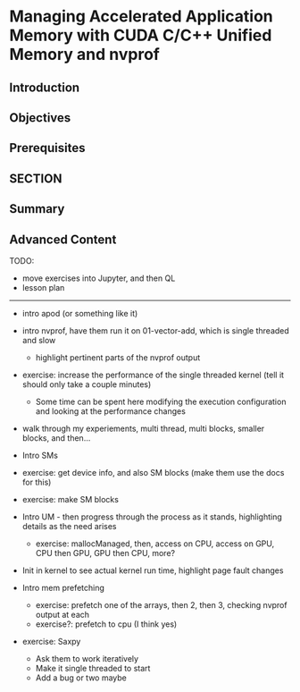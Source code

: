 # Managing Accelerated Application Memory with CUDA C/C++ Unified Memory and nvprof

## Introduction

## Objectives

## Prerequisites

## SECTION

## Summary

## Advanced Content

TODO:

- move exercises into Jupyter, and then QL
- lesson plan

-----------

- intro apod (or something like it)
- intro nvprof, have them run it on 01-vector-add, which is single threaded and slow
  - highlight pertinent parts of the nvprof output
- exercise: increase the performance of the single threaded kernel (tell it should only take a couple minutes)
  - Some time can be spent here modifying the execution configuration and looking at the performance changes
- walk through my experiements, multi thread, multi blocks, smaller blocks,  and then...
- Intro SMs
- exercise: get device info, and also SM blocks (make them use the docs for this)
- exercise: make SM blocks
- Intro UM - then progress through the process as it stands, highlighting details as the need arises
  - exercise: mallocManaged, then, access on CPU, access on GPU, CPU then GPU, GPU then CPU, more?
- Init in kernel to see actual kernel run time, highlight page fault changes

- Intro mem prefetching
  - exercise: prefetch one of the arrays, then 2, then 3, checking nvprof output at each
  - exercise?: prefetch to cpu (I think yes)

- exercise: Saxpy
  - Ask them to work iteratively
  - Make it single threaded to start
  - Add a bug or two maybe
